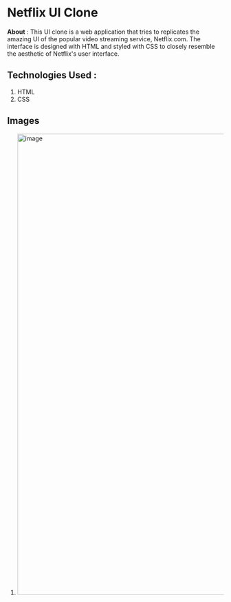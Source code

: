 # Netflix UI Clone

<b>About</b> : This UI clone is a web application that tries to replicates the amazing UI of the popular video streaming service, Netflix.com. The interface is designed with HTML and styled with CSS to closely resemble the aesthetic of Netflix's user interface. 

<h2>Technologies Used : </h2>

1) HTML
2) CSS

<h2>Images</h2>

<ol>
  <li>
    <img width="1072" alt="image" src="https://github.com/AmithBV0606/Netflix-UI-Clone/assets/154083629/c108f7c4-8b9f-41ce-8158-737f56efe76a">
</li>
</ol>
